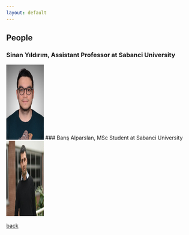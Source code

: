 ```yaml
---
layout: default
---
```


## People

### Sinan Yıldırım, Assistant Professor at Sabanci University
<img src="assets/img/Baris.jpg"  width="100" height="200"/>
### Barış Alparslan, MSc Student at Sabanci University
<img src="assets/img/Sinan3.jpg" width="100" height="200"/>

[back](./)
